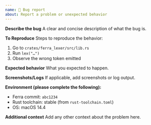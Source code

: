 ```yaml
---
name: 🐛 Bug report
about: Report a problem or unexpected behavior
---
```


**Describe the bug**
A clear and concise description of what the bug is.

**To Reproduce**
Steps to reproduce the behavior:
1. Go to `crates/ferra_lexer/src/lib.rs`
2. Run `lex("…")`
3. Observe the wrong token emitted

**Expected behavior**
What you expected to happen.

**Screenshots/Logs**
If applicable, add screenshots or log output.

**Environment (please complete the following):**
- Ferra commit: `abc1234`
- Rust toolchain: stable (from `rust-toolchain.toml`)
- OS: macOS 14.4

**Additional context**
Add any other context about the problem here.
